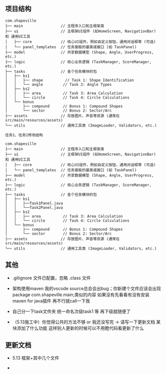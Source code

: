 ## 项目结构

```plaintext
com.shapeville
├── main                 // 主程序入口和主框架类
├── ui                   // 主框架UI组件 (如HomeScreen, NavigationBar) 和 通用UI工具
│   ├── core             // 核心UI组件，例如自定义按钮，通用对话框等 (可选)
│   └── panel_templates  // 任务面板的基类或接口 (如 TaskPanel)
├── model                // 共享数据模型 (Shape, Angle, UserProgress, etc.)
├── logic                // 核心业务逻辑 (TaskManager, ScoreManager, etc.)
├── tasks                // 各个任务模块的包
│   ├── ks1
│   │   ├── shape          // Task 1: Shape Identification
│   │   └── angle         // Task 2: Angle Types
│   ├── ks2
│   │   ├── area          // Task 3: Area Calculation
│   │   └── circle        // Task 4: Circle Calculations
│   └── bonus
│       ├── compound      // Bonus 1: Compound Shapes
│       └── sector        // Bonus 2: Sector/Arc
├── assets               // 存放图片、声音等资源 (通常在 src/main/resources/assets)
└── utils                // 通用工具类 (ImageLoader, Validators, etc.)

```

```plaintext
任务1、任务2修改结构

com.shapeville
├── main                 // 主程序入口和主框架类
├── ui                   // 主框架UI组件 (如HomeScreen, NavigationBar) 和 通用UI工具
│   ├── core             // 核心UI组件，例如自定义按钮，通用对话框等 (可选)
│   └── panel_templates  // 任务面板的基类或接口 (如 TaskPanel)
├── model                // 共享数据模型 (Shape, Angle, UserProgress, etc.)
├── logic                // 核心业务逻辑 (TaskManager, ScoreManager, etc.)
├── tasks                // 各个任务模块的包
│   ├── ks1
│   │   ├──Task1Panel.java
│   │   └──Task2Panel.java
│   ├── ks2
│   │   ├── area          // Task 3: Area Calculation
│   │   └── circle        // Task 4: Circle Calculations
│   └── bonus
│       ├── compound      // Bonus 1: Compound Shapes
│       └── sector        // Bonus 2: Sector/Arc
├── assets               // 存放图片、声音等资源 (通常在 src/main/resources/assets)
└── utils                // 通用工具类 (ImageLoader, Validators, etc.)

```

## 其他

- .gitignore 文件已配置，忽略 .class 文件

- 架构使用maven 我的vscode source总会会出bug；你新建个文件应该会出现package com.shapeville.main;类似的内容 如果没有先看看有没有安装maven for java插件 再不行就call一下我

- 自己分一下task文件夹 统一命名次级task1 等 再下级就随便了

- （5.13施工中）你觉得公共的方法不够 or 我还没写完 -> 请写一下更新文档 某块添加了什么功能 这样别人更新的时候可以不用瞪代码看更新了什么

## 更新文档

- 5.13 框架+其中几个文件

- 

